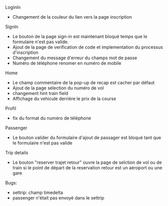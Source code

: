 LoginIn
- Changement de la couleur du lien vers la page inscription

SignIn
- Le bouton de la page sign-in est maintenant bloqué temps que le formulaire n'est pas valide.
- Ajout de la page de verification de code et implementation du processus d'inscription
- Changement du message d'erreur du champs mot de passe
- Numéro de téléphone renomer en numéro de mobile

Home
- Le champ commentaire de la pop-up de recap est cacher par défaut
- Ajout de la page sélection du numéro de vol
- changement hint train field
- Affichage du vehicule derrière le prix de la course

Profil
- fix du format du numéro de téléphone

Passenger
- Le bouton valider du formulaire d'ajout de passager est bloqué tant que le formulaire n'est pas valide

Trip details
- Le bouton "reserver trajet retour" ouvre la page de selction de vol ou de train si le point de départ de la reservation retour est un aéroport ou une gare

Bugs:
- settrip: champ timedelta
- passenger n'était pas envoyé dans le settrip
